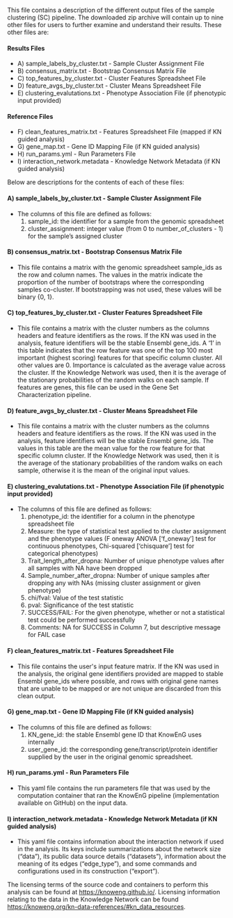 This file contains a description of the different output files of the sample clustering (SC) pipeline. The downloaded zip archive will contain up to nine other files for users to further examine and understand their results.  These other files are:

#### Results Files
- A) sample_labels_by_cluster.txt - Sample Cluster Assignment File
- B) consensus_matrix.txt - Bootstrap Consensus Matrix File 
- C) top_features_by_cluster.txt - Cluster Features Spreadsheet File
- D) feature_avgs_by_cluster.txt - Cluster Means Spreadsheet File
- E) clustering_evalutations.txt - Phenotype Association File (if phenotypic input provided)

#### Reference Files
- F) clean_features_matrix.txt - Features Spreadsheet File (mapped if KN guided analysis)
- G) gene_map.txt - Gene ID Mapping File (if KN guided analysis)
- H) run_params.yml - Run Parameters File
- I) interaction_network.metadata - Knowledge Network Metadata (if KN guided analysis)

Below are descriptions for the contents of each of these files:

#### A) sample_labels_by_cluster.txt - Sample Cluster Assignment File 
- The columns of this file are defined as follows:
  1) sample_id: the identifier for a sample from the genomic spreadsheet
  2) cluster_assignment: integer value (from 0 to number_of_clusters - 1) for the sample’s assigned cluster 

#### B) consensus_matrix.txt - Bootstrap Consensus Matrix File   
- This file contains a matrix with the genomic spreadsheet sample_ids as the row and column names.  The values in the matrix indicate the proportion of the number of bootstraps where the corresponding samples co-cluster.  If bootstrapping was not used, these values will be binary {0, 1}. 

#### C) top_features_by_cluster.txt - Cluster Features Spreadsheet File
- This file contains a matrix with the cluster numbers as the columns headers and feature identifiers as the rows. If the KN was used in the analysis, feature identifiers will be the stable Ensembl gene_ids. A ‘1’ in this table indicates that the row feature was one of the top 100 most important (highest scoring) features for that specific column cluster.  All other values are 0.  Importance is calculated as the average value across the cluster.  If the Knowledge Network was used, then it is the average of the stationary probabilities of the random walks on each sample. If features are genes, this file can be used in the Gene Set Characterization pipeline.

#### D) feature_avgs_by_cluster.txt - Cluster Means Spreadsheet File
- This file contains a matrix with the cluster numbers as the columns headers and feature identifiers as the rows. If the KN was used in the analysis, feature identifiers will be the stable Ensembl gene_ids. The values in this table are the mean value for the row feature for that specific column cluster. If the Knowledge Network was used, then it is the average of the stationary probabilities of the random walks on each sample, otherwise it is the mean of the original input values.

#### E) clustering_evalutations.txt - Phenotype Association File (if phenotypic input provided)
- The columns of this file are defined as follows:
  1) phenotype_id: the identifier for a column in the phenotype spreadsheet file
  2) Measure: the type of statistical test applied to the cluster assignment and the phenotype values (F oneway ANOVA [‘f_oneway’] test for continuous phenotypes, Chi-squared [‘chisquare’] test for categorical phenotypes)
  3) Trait_length_after_dropna: Number of unique phenotype values after all samples with NA have been dropped
  4) Sample_number_after_dropna: Number of unique samples after dropping any with NAs (missing cluster assignment or given phenotype)
  5) chi/fval: Value of the test statistic
  6) pval: Significance of the test statistic
  7) SUCCESS/FAIL: For the given phenotype, whether or not a statistical test could be performed successfully
  8) Comments: NA for SUCCESS in Column 7, but descriptive message for FAIL case

#### F) clean_features_matrix.txt - Features Spreadsheet File
- This file contains the user's input feature matrix. If the KN was used in the analysis, the original gene identifiers provided are mapped to stable Ensembl gene_ids where possible, and rows with original gene names that are unable to be mapped or are not unique are discarded from this clean output.

#### G) gene_map.txt - Gene ID Mapping File (if KN guided analysis)
- The columns of this file are defined as follows:
    1) KN_gene_id: the stable Ensembl gene ID that KnowEnG uses internally
    2) user_gene_id: the corresponding gene/transcript/protein identifier supplied by the user in the original genomic spreadsheet.

#### H) run_params.yml - Run Parameters File
- This yaml file contains the run parameters file that was used by the computation container that ran the KnowEnG pipeline (implementation available on GitHub) on the input data.

#### I) interaction_network.metadata - Knowledge Network Metadata (if KN guided analysis)
- This yaml file contains information about the interaction network if used in the analysis.  Its keys include summarizations about the network size (“data”), its public data source details (“datasets”), information about the meaning of its edges (“edge_type”), and some commands and configurations used in its construction (“export”).

The licensing terms of the source code and containers to perform this analysis can be found at https://knoweng.github.io/. Licensing information relating to the data in the Knowledge Network can be found https://knoweng.org/kn-data-references/#kn_data_resources. 
